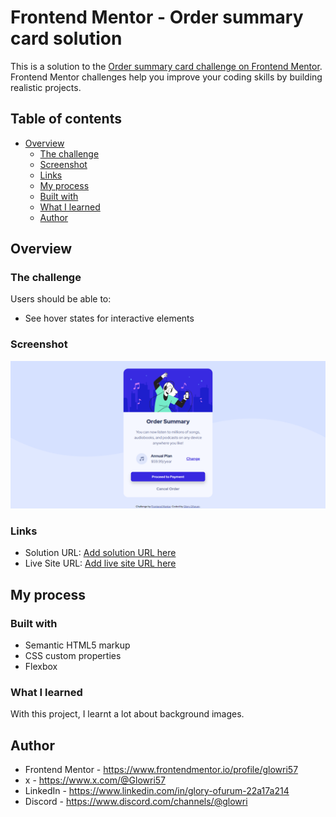 # Frontend Mentor - Order summary card solution

This is a solution to the [Order summary card challenge on Frontend Mentor](https://www.frontendmentor.io/challenges/order-summary-component-QlPmajDUj). Frontend Mentor challenges help you improve your coding skills by building realistic projects. 

## Table of contents

- [Overview](#overview)
  - [The challenge](#the-challenge)
  - [Screenshot](#screenshot)
  - [Links](#links)
  - [My process](#my-process)
  - [Built with](#built-with)
  - [What I learned](#what-i-learned)
  - [Author](#author)

## Overview

### The challenge

Users should be able to:

- See hover states for interactive elements

### Screenshot

![](./assets/images/Screenshot.png)


### Links

- Solution URL: [Add solution URL here](https://your-solution-url.com)
- Live Site URL: [Add live site URL here](https://your-live-site-url.com)

## My process

### Built with

- Semantic HTML5 markup
- CSS custom properties
- Flexbox

### What I learned
With this project, I learnt a lot about background images.

## Author

- Frontend Mentor - https://www.frontendmentor.io/profile/glowri57
- x - https://www.x.com/@Glowri57
- LinkedIn - https://www.linkedin.com/in/glory-ofurum-22a17a214
- Discord - https://www.discord.com/channels/@glowri